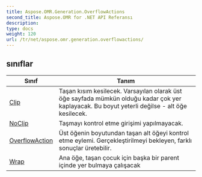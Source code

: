 ```yaml
---
title: Aspose.OMR.Generation.OverflowActions
second_title: Aspose.OMR for .NET API Referansı
description: 
type: docs
weight: 120
url: /tr/net/aspose.omr.generation.overflowactions/
---
```



## sınıflar

| Sınıf | Tanım |
| --- | --- |
| [Clip](./clip/) | Taşan kısım kesilecek. Varsayılan olarak üst öğe sayfada mümkün olduğu kadar çok yer kaplayacak. Bu boyut yeterli değilse - alt öğe kesilecek. |
| [NoClip](./noclip/) | Taşmayı kontrol etme girişimi yapılmayacak. |
| [OverflowAction](./overflowaction/) | Üst öğenin boyutundan taşan alt öğeyi kontrol etme eylemi. Gerçekleştirilmeyi bekleyen, farklı sonuçlar üretebilir. |
| [Wrap](./wrap/) | Ana öğe, taşan çocuk için başka bir parent içinde yer bulmaya çalışacak |


